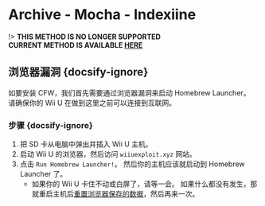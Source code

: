 # Archive - Mocha - Indexiine

!> **THIS METHOD IS NO LONGER SUPPORTED**  
**CURRENT METHOD IS AVAILABLE [HERE](../../../introduction)**

## 浏览器漏洞 {docsify-ignore}

如要安装 CFW，我们首先需要通过浏览器漏洞来启动 Homebrew Launcher。 请确保你的 Wii U 在做到这里之前可以连接到互联网。

### 步骤 {docsify-ignore}

1. 把 SD 卡从电脑中弹出并插入 Wii U 主机。
1. 启动 Wii U 的浏览器，然后访问 `wiiuexploit.xyz` 网站。
1. 点击 `Run Homebrew Launcher!`。 然后你的主机应该就启动到 Homebrew Launcher 了。
    - 如果你的 Wii U 卡住不动或白屏了，请等一会。 如果什么都没有发生，那就重启主机后[重置浏览器保存的数据](https://en-americas-support.nintendo.com/app/answers/detail/a_id/1507/~/how-to-delete-the-internet-browser-history)，然后再来一次。